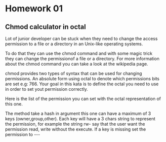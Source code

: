 # Homework 01

 ## Chmod calculator in octal
 Lot of junior developer can be stuck when they need to change the access permission to a file or a directory in an Unix-like operating systems.

  To do that they can use the chmod command and with some magic trick they can change the permissionof a file or a directory. For more information about the chmod command you can take a look at the wikipedia page.

  chmod provides two types of syntax that can be used for changing permissions. An absolute form using octal to denote which permissions bits are set e.g: 766. Your goal in this kata is to define the octal you need to use in order to set yout permission correctly.

  Here is the list of the permission you can set with the octal representation of this one.

  The method take a hash in argument this one can have a maximum of 3 keys (owner,group,other). Each key will have a 3 chars string to represent the permission, for example the string rw- say that the user want the permission read, write without the execute. If a key is missing set the permission to ---

